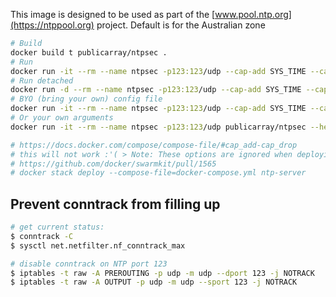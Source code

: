 This image is designed to be used as part of the [www.pool.ntp.org](https://ntppool.org) project.
Default is for the Australian zone

```sh
# Build
docker build t publicarray/ntpsec .
# Run
docker run -it --rm --name ntpsec -p123:123/udp --cap-add SYS_TIME --cap-add SYS_NICE publicarray/ntpsec
# Run detached
docker run -d --rm --name ntpsec -p123:123/udp --cap-add SYS_TIME --cap-add SYS_NICE publicarray/ntpsec
# BYO (bring your own) config file
docker run -it --rm --name ntpsec -p123:123/udp --cap-add SYS_TIME --cap-add SYS_NICE -v "$(pwd)"/ntp.conf:/etc/ntp.conf:ro publicarray/ntpsec
# Or your own arguments
docker run -it --rm --name ntpsec -p123:123/udp publicarray/ntpsec --help
```

```sh
# https://docs.docker.com/compose/compose-file/#cap_add-cap_drop
# this will not work :'( > Note: These options are ignored when deploying a stack in swarm mode with a (version 3) Compose file.
# https://github.com/docker/swarmkit/pull/1565
# docker stack deploy --compose-file=docker-compose.yml ntp-server
```

## Prevent conntrack from filling up

```sh
# get current status:
$ conntrack -C
$ sysctl net.netfilter.nf_conntrack_max

# disable conntrack on NTP port 123
$ iptables -t raw -A PREROUTING -p udp -m udp --dport 123 -j NOTRACK
$ iptables -t raw -A OUTPUT -p udp -m udp --sport 123 -j NOTRACK
